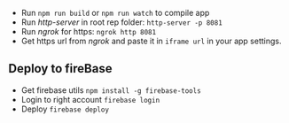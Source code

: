 - Run `npm run build` or `npm run watch` to compile app
- Run _http-server_ in root rep folder: `http-server -p 8081`
- Run _ngrok_ for https: `ngrok http 8081`
- Get https url from _ngrok_ and paste it in `iframe url` in your app settings.    


## Deploy to fireBase
- Get firebase utils `npm install -g firebase-tools`
- Login to right account `firebase login`
- Deploy `firebase deploy`
